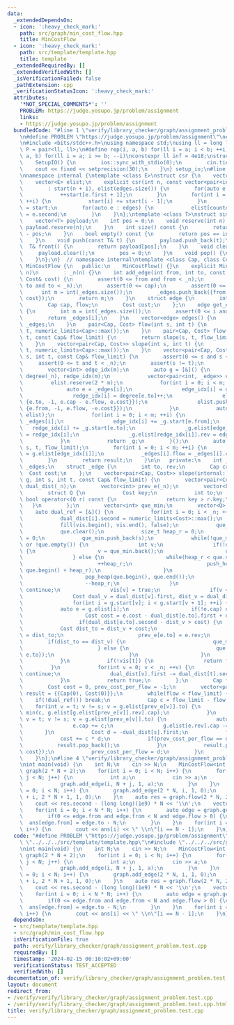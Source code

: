 ```yaml
---
data:
  _extendedDependsOn:
  - icon: ':heavy_check_mark:'
    path: src/graph/min_cost_flow.hpp
    title: MinCostFlow
  - icon: ':heavy_check_mark:'
    path: src/template/template.hpp
    title: template
  _extendedRequiredBy: []
  _extendedVerifiedWith: []
  _isVerificationFailed: false
  _pathExtension: cpp
  _verificationStatusIcon: ':heavy_check_mark:'
  attributes:
    '*NOT_SPECIAL_COMMENTS*': ''
    PROBLEM: https://judge.yosupo.jp/problem/assignment
    links:
    - https://judge.yosupo.jp/problem/assignment
  bundledCode: "#line 1 \"verify/library_checker/graph/assignment_problem.test.cpp\"\
    \n#define PROBLEM \"https://judge.yosupo.jp/problem/assignment\"\n#line 2 \"src/template/template.hpp\"\
    \n#include <bits/stdc++.h>\nusing namespace std;\nusing ll = long long;\nusing\
    \ P = pair<ll, ll>;\n#define rep(i, a, b) for(ll i = a; i < b; ++i)\n#define rrep(i,\
    \ a, b) for(ll i = a; i >= b; --i)\nconstexpr ll inf = 4e18;\nstruct SetupIO {\n\
    \    SetupIO() {\n        ios::sync_with_stdio(0);\n        cin.tie(0);\n    \
    \    cout << fixed << setprecision(30);\n    }\n} setup_io;\n#line 3 \"src/graph/min_cost_flow.hpp\"\
    \nnamespace internal {\ntemplate <class E>\nstruct csr {\n    vector<int> start;\n\
    \    vector<E> elist;\n    explicit csr(int n, const vector<pair<int, E>>& edges)\n\
    \        : start(n + 1), elist(edges.size()) {\n        for(auto e : edges) {\n\
    \            ++start[e.first + 1];\n        }\n        for(int i = 1; i <= n;\
    \ ++i) {\n            start[i] += start[i - 1];\n        }\n        auto counter\
    \ = start;\n        for(auto e : edges) {\n            elist[counter[e.first]++]\
    \ = e.second;\n        }\n    }\n};\ntemplate <class T>\nstruct simple_queue {\n\
    \    vector<T> payload;\n    int pos = 0;\n    void reserve(int n) {\n       \
    \ payload.reserve(n);\n    }\n    int size() const {\n        return int(payload.size())\
    \ - pos;\n    }\n    bool empty() const {\n        return pos == int(payload.size());\n\
    \    }\n    void push(const T& t) {\n        payload.push_back(t);\n    }\n  \
    \  T& front() {\n        return payload[pos];\n    }\n    void clear() {\n   \
    \     payload.clear();\n        pos = 0;\n    }\n    void pop() {\n        ++pos;\n\
    \    }\n};\n}  // namespace internal\ntemplate <class Cap, class Cost>\nstruct\
    \ MinCostFlow {\n   public:\n    MinCostFlow() {}\n    explicit MinCostFlow(int\
    \ n)\n        : _n(n) {}\n    int add_edge(int from, int to, const Cap& cap, const\
    \ Cost& cost) {\n        assert(0 <= from and from < _n);\n        assert(0 <=\
    \ to and to < _n);\n        assert(0 <= cap);\n        assert(0 <= cost);\n  \
    \      int m = int(_edges.size());\n        _edges.push_back({from, to, cap, 0,\
    \ cost});\n        return m;\n    }\n    struct edge {\n        int from, to;\n\
    \        Cap cap, flow;\n        Cost cost;\n    };\n    edge get_edge(int i)\
    \ {\n        int m = int(_edges.size());\n        assert(0 <= i and i < m);\n\
    \        return _edges[i];\n    }\n    vector<edge> edges() {\n        return\
    \ _edges;\n    }\n    pair<Cap, Cost> flow(int s, int t) {\n        return flow(s,\
    \ t, numeric_limits<Cap>::max());\n    }\n    pair<Cap, Cost> flow(int s, int\
    \ t, const Cap& flow_limit) {\n        return slope(s, t, flow_limit).back();\n\
    \    }\n    vector<pair<Cap, Cost>> slope(int s, int t) {\n        return slope(s,\
    \ t, numeric_limits<Cap>::max());\n    }\n    vector<pair<Cap, Cost>> slope(int\
    \ s, int t, const Cap& flow_limit) {\n        assert(0 <= s and s < _n);\n   \
    \     assert(0 <= t and t < _n);\n        assert(s != t);\n        int m = int(_edges.size());\n\
    \        vector<int> edge_idx(m);\n        auto g = [&]() {\n            vector<int>\
    \ degree(_n), redge_idx(m);\n            vector<pair<int, _edge>> elist;\n   \
    \         elist.reserve(2 * m);\n            for(int i = 0; i < m; ++i) {\n  \
    \              auto e = _edges[i];\n                edge_idx[i] = degree[e.from]++;\n\
    \                redge_idx[i] = degree[e.to]++;\n                elist.push_back({e.from,\
    \ {e.to, -1, e.cap - e.flow, e.cost}});\n                elist.push_back({e.to,\
    \ {e.from, -1, e.flow, -e.cost}});\n            }\n            auto _g = internal::csr<_edge>(_n,\
    \ elist);\n            for(int i = 0; i < m; ++i) {\n                auto e =\
    \ _edges[i];\n                edge_idx[i] += _g.start[e.from];\n             \
    \   redge_idx[i] += _g.start[e.to];\n                _g.elist[edge_idx[i]].rev\
    \ = redge_idx[i];\n                _g.elist[redge_idx[i]].rev = edge_idx[i];\n\
    \            }\n            return _g;\n        }();\n        auto result = slope(g,\
    \ s, t, flow_limit);\n        for(int i = 0; i < m; ++i) {\n            auto e\
    \ = g.elist[edge_idx[i]];\n            _edges[i].flow = _edges[i].cap - e.cap;\n\
    \        }\n        return result;\n    }\n\n   private:\n    int _n;\n    vector<edge>\
    \ _edges;\n    struct _edge {\n        int to, rev;\n        Cap cap;\n      \
    \  Cost cost;\n    };\n    vector<pair<Cap, Cost>> slope(internal::csr<_edge>&\
    \ g, int s, int t, const Cap& flow_limit) {\n        vector<pair<Cost, Cost>>\
    \ dual_dist(_n);\n        vector<int> prev_e(_n);\n        vector<bool> vis(_n);\n\
    \        struct Q {\n            Cost key;\n            int to;\n            inline\
    \ bool operator<(Q r) const {\n                return key > r.key;\n         \
    \   }\n        };\n        vector<int> que_min;\n        vector<Q> que;\n    \
    \    auto dual_ref = [&]() {\n            for(int i = 0; i < _n; ++i) {\n    \
    \            dual_dist[i].second = numeric_limits<Cost>::max();\n            }\n\
    \            fill(vis.begin(), vis.end(), false);\n            que_min.clear();\n\
    \            que.clear();\n            size_t heap_r = 0;\n            dual_dist[s].second\
    \ = 0;\n            que_min.push_back(s);\n            while(!que_min.empty()\
    \ or !que.empty()) {\n                int v;\n                if(!que_min.empty())\
    \ {\n                    v = que_min.back();\n                    que_min.pop_back();\n\
    \                } else {\n                    while(heap_r < que.size()) {\n\
    \                        ++heap_r;\n                        push_heap(que.begin(),\
    \ que.begin() + heap_r);\n                    }\n                    v = que.front().to;\n\
    \                    pop_heap(que.begin(), que.end());\n                    que.pop_back();\n\
    \                    --heap_r;\n                }\n                if(vis[v])\
    \ continue;\n                vis[v] = true;\n                if(v == t) break;\n\
    \                Cost dual_v = dual_dist[v].first, dist_v = dual_dist[v].second;\n\
    \                for(int i = g.start[v]; i < g.start[v + 1]; ++i) {\n        \
    \            auto e = g.elist[i];\n                    if(!e.cap) continue;\n\
    \                    Cost cost = e.cost - dual_dist[e.to].first + dual_v;\n  \
    \                  if(dual_dist[e.to].second - dist_v > cost) {\n            \
    \            Cost dist_to = dist_v + cost;\n                        dual_dist[e.to].second\
    \ = dist_to;\n                        prev_e[e.to] = e.rev;\n                \
    \        if(dist_to == dist_v) {\n                            que_min.push_back(e.to);\n\
    \                        } else {\n                            que.push_back(Q{dist_to,\
    \ e.to});\n                        }\n                    }\n                }\n\
    \            }\n            if(!vis[t]) {\n                return false;\n   \
    \         }\n            for(int v = 0; v < _n; ++v) {\n                if(!vis[v])\
    \ continue;\n                dual_dist[v].first -= dual_dist[t].second - dual_dist[v].second;\n\
    \            }\n            return true;\n        };\n        Cap flow = 0;\n\
    \        Cost cost = 0, prev_cost_per_flow = -1;\n        vector<pair<Cap, Cost>>\
    \ result = {{Cap(0), Cost(0)}};\n        while(flow < flow_limit) {\n        \
    \    if(!dual_ref()) break;\n            Cap c = flow_limit - flow;\n        \
    \    for(int v = t; v != s; v = g.elist[prev_e[v]].to) {\n                c =\
    \ min(c, g.elist[g.elist[prev_e[v]].rev].cap);\n            }\n            for(int\
    \ v = t; v != s; v = g.elist[prev_e[v]].to) {\n                auto& e = g.elist[prev_e[v]];\n\
    \                e.cap += c;\n                g.elist[e.rev].cap -= c;\n     \
    \       }\n            Cost d = -dual_dist[s].first;\n            flow += c;\n\
    \            cost += c * d;\n            if(prev_cost_per_flow == d) {\n     \
    \           result.pop_back();\n            }\n            result.push_back({flow,\
    \ cost});\n            prev_cost_per_flow = d;\n        }\n        return result;\n\
    \    }\n};\n#line 4 \"verify/library_checker/graph/assignment_problem.test.cpp\"\
    \nint main(void) {\n    int N;\n    cin >> N;\n    MinCostFlow<int, long long>\
    \ graph(2 * N + 2);\n    for(int i = 0; i < N; i++) {\n        for(int j = 0;\
    \ j < N; j++) {\n            int a;\n            cin >> a;\n            a += int(1e9);\n\
    \            graph.add_edge(i, N + j, 1, a);\n        }\n    }\n    for(int i\
    \ = 0; i < N; i++) {\n        graph.add_edge(2 * N, i, 1, 0);\n        graph.add_edge(N\
    \ + i, 2 * N + 1, 1, 0);\n    }\n    auto res = graph.flow(2 * N, 2 * N + 1);\n\
    \    cout << res.second - (long long)(1e9) * N << '\\n';\n    vector<int> ans(N);\n\
    \    for(int i = 0; i < N * N; i++) {\n        auto edge = graph.get_edge(i);\n\
    \        if(0 <= edge.from and edge.from < N and edge.flow > 0) {\n          \
    \  ans[edge.from] = edge.to - N;\n        }\n    }\n    for(int i = 0; i < N;\
    \ i++) {\n        cout << ans[i] << \" \\n\"[i == N - 1];\n    }\n}\n"
  code: "#define PROBLEM \"https://judge.yosupo.jp/problem/assignment\"\n#include\
    \ \"../../../src/template/template.hpp\"\n#include \"../../../src/graph/min_cost_flow.hpp\"\
    \nint main(void) {\n    int N;\n    cin >> N;\n    MinCostFlow<int, long long>\
    \ graph(2 * N + 2);\n    for(int i = 0; i < N; i++) {\n        for(int j = 0;\
    \ j < N; j++) {\n            int a;\n            cin >> a;\n            a += int(1e9);\n\
    \            graph.add_edge(i, N + j, 1, a);\n        }\n    }\n    for(int i\
    \ = 0; i < N; i++) {\n        graph.add_edge(2 * N, i, 1, 0);\n        graph.add_edge(N\
    \ + i, 2 * N + 1, 1, 0);\n    }\n    auto res = graph.flow(2 * N, 2 * N + 1);\n\
    \    cout << res.second - (long long)(1e9) * N << '\\n';\n    vector<int> ans(N);\n\
    \    for(int i = 0; i < N * N; i++) {\n        auto edge = graph.get_edge(i);\n\
    \        if(0 <= edge.from and edge.from < N and edge.flow > 0) {\n          \
    \  ans[edge.from] = edge.to - N;\n        }\n    }\n    for(int i = 0; i < N;\
    \ i++) {\n        cout << ans[i] << \" \\n\"[i == N - 1];\n    }\n}"
  dependsOn:
  - src/template/template.hpp
  - src/graph/min_cost_flow.hpp
  isVerificationFile: true
  path: verify/library_checker/graph/assignment_problem.test.cpp
  requiredBy: []
  timestamp: '2024-02-15 00:10:02+09:00'
  verificationStatus: TEST_ACCEPTED
  verifiedWith: []
documentation_of: verify/library_checker/graph/assignment_problem.test.cpp
layout: document
redirect_from:
- /verify/verify/library_checker/graph/assignment_problem.test.cpp
- /verify/verify/library_checker/graph/assignment_problem.test.cpp.html
title: verify/library_checker/graph/assignment_problem.test.cpp
---
```

